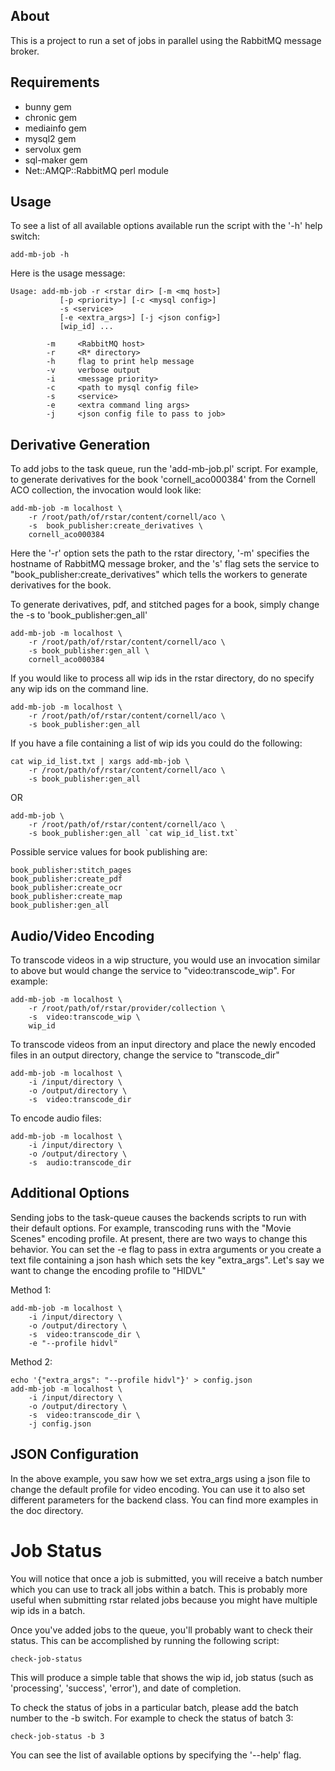 ## About ##

This is a project to run a set of jobs in parallel using the RabbitMQ message broker.

## Requirements ##

- bunny gem
- chronic gem
- mediainfo gem
- mysql2 gem
- servolux gem
- sql-maker gem
- Net::AMQP::RabbitMQ perl module

## Usage ##

To see a list of all available options available run the script with the '-h' help switch:

    add-mb-job -h

Here is the usage message:

    Usage: add-mb-job -r <rstar dir> [-m <mq host>]
               [-p <priority>] [-c <mysql config>]
               -s <service>
               [-e <extra_args>] [-j <json config>]
               [wip_id] ...
    
            -m     <RabbitMQ host>
            -r     <R* directory>
            -h     flag to print help message
            -v     verbose output
            -i     <message priority>
            -c     <path to mysql config file>
            -s     <service>
            -e     <extra command ling args>
            -j     <json config file to pass to job>

## Derivative Generation ##

To add jobs to the task queue, run the 'add-mb-job.pl' script.  For example, to generate derivatives for the book 'cornell_aco000384' from the Cornell ACO collection, the invocation would look like:

    add-mb-job -m localhost \
        -r /root/path/of/rstar/content/cornell/aco \
        -s  book_publisher:create_derivatives \
        cornell_aco000384

Here the '-r' option sets the path to the rstar directory, '-m' specifies the hostname of RabbitMQ message broker, and the 's' flag sets the service to "book_publisher:create_derivatives" which tells the workers to generate derivatives for the book.

To generate derivatives, pdf, and stitched pages for a book, simply change the -s to 'book_publisher:gen_all'

    add-mb-job -m localhost \
        -r /root/path/of/rstar/content/cornell/aco \
        -s book_publisher:gen_all \
        cornell_aco000384

If you would like to process all wip ids in the rstar directory, do no specify any wip ids on the command line.

    add-mb-job -m localhost \
        -r /root/path/of/rstar/content/cornell/aco \
        -s book_publisher:gen_all

If you have a file containing a list of wip ids you could do the following:

    cat wip_id_list.txt | xargs add-mb-job \
        -r /root/path/of/rstar/content/cornell/aco \
        -s book_publisher:gen_all

OR

    add-mb-job \
        -r /root/path/of/rstar/content/cornell/aco \
        -s book_publisher:gen_all `cat wip_id_list.txt`

Possible service values for book publishing are:

    book_publisher:stitch_pages
    book_publisher:create_pdf
    book_publisher:create_ocr
    book_publisher:create_map
    book_publisher:gen_all

## Audio/Video Encoding ##

To transcode videos in a wip structure, you would use an invocation similar to above but would change the service to "video:transcode_wip".  For example:

    add-mb-job -m localhost \
        -r /root/path/of/rstar/provider/collection \
        -s  video:transcode_wip \
        wip_id

To transcode videos from an input directory and place the newly encoded files in an output directory, change the service to "transcode_dir"

    add-mb-job -m localhost \
        -i /input/directory \
        -o /output/directory \
        -s  video:transcode_dir

To encode audio files:

    add-mb-job -m localhost \
        -i /input/directory \
        -o /output/directory \
        -s  audio:transcode_dir

## Additional Options ##

Sending jobs to the task-queue causes the backends scripts to run with their default options.  For example, transcoding runs with the "Movie Scenes" encoding profile.  At present, there are two ways to change this behavior.  You can set the -e flag to pass in extra arguments or you create a text file containing a json hash which sets the key "extra_args".  Let's say we want to change the encoding profile to "HIDVL"

Method 1:

    add-mb-job -m localhost \
        -i /input/directory \
        -o /output/directory \
        -s  video:transcode_dir \
        -e "--profile hidvl"
 
Method 2:

    echo '{"extra_args": "--profile hidvl"}' > config.json
    add-mb-job -m localhost \
        -i /input/directory \
        -o /output/directory \
        -s  video:transcode_dir \
        -j config.json
 
## JSON Configuration ##

In the above example, you saw how we set extra_args using a json file to change the default profile for video encoding.  You can use it to also set different parameters for the backend class.  You can find more examples in the doc directory.

# Job Status ##

You will notice that once a job is submitted, you will receive a batch number which you can use to track all jobs within a batch.  This is probably more useful when submitting rstar related jobs because you might have multiple wip ids in a batch.

Once you've added jobs to the queue, you'll probably want to check their status.  This can be accomplished by running the following script:

    check-job-status

This will produce a simple table that shows the wip id, job status (such as 'processing', 'success', 'error'), and date of completion.

To check the status of jobs in a particular batch, please add the batch number to the -b switch.  For example to check the status of batch 3:

    check-job-status -b 3

You can see the list of available options by specifying the '--help' flag.

